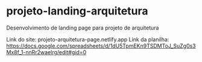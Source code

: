 # projeto-landing-arquitetura
Desenvolvimento de landing page para projeto de arquitetura

Link do site: projeto-arquitetura-page.netlify.app
Link da planilha: https://docs.google.com/spreadsheets/d/1dU5TpmEKn9TSDMToJ_SuZg0s3Mx8f_1-nnRr2waelrg/edit#gid=0
